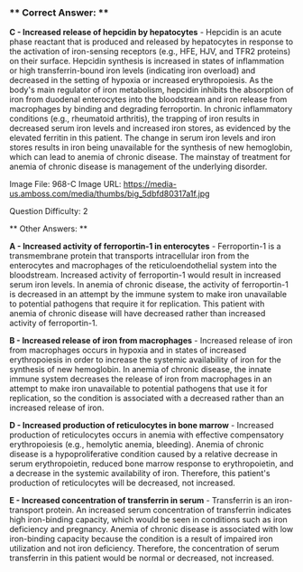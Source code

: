 ### ** Correct Answer: **

**C - Increased release of hepcidin by hepatocytes** - Hepcidin is an acute phase reactant that is produced and released by hepatocytes in response to the activation of iron-sensing receptors (e.g., HFE, HJV, and TFR2 proteins) on their surface. Hepcidin synthesis is increased in states of inflammation or high transferrin-bound iron levels (indicating iron overload) and decreased in the setting of hypoxia or increased erythropoiesis. As the body's main regulator of iron metabolism, hepcidin inhibits the absorption of iron from duodenal enterocytes into the bloodstream and iron release from macrophages by binding and degrading ferroportin. In chronic inflammatory conditions (e.g., rheumatoid arthritis), the trapping of iron results in decreased serum iron levels and increased iron stores, as evidenced by the elevated ferritin in this patient. The change in serum iron levels and iron stores results in iron being unavailable for the synthesis of new hemoglobin, which can lead to anemia of chronic disease. The mainstay of treatment for anemia of chronic disease is management of the underlying disorder.

Image File: 968-C
Image URL: https://media-us.amboss.com/media/thumbs/big_5dbfd80317a1f.jpg

Question Difficulty: 2

** Other Answers: **

**A - Increased activity of ferroportin-1 in enterocytes** - Ferroportin-1 is a transmembrane protein that transports intracellular iron from the enterocytes and macrophages of the reticuloendothelial system into the bloodstream. Increased activity of ferroportin-1 would result in increased serum iron levels. In anemia of chronic disease, the activity of ferroportin-1 is decreased in an attempt by the immune system to make iron unavailable to potential pathogens that require it for replication. This patient with anemia of chronic disease will have decreased rather than increased activity of ferroportin-1.

**B - Increased release of iron from macrophages** - Increased release of iron from macrophages occurs in hypoxia and in states of increased erythropoiesis in order to increase the systemic availability of iron for the synthesis of new hemoglobin. In anemia of chronic disease, the innate immune system decreases the release of iron from macrophages in an attempt to make iron unavailable to potential pathogens that use it for replication, so the condition is associated with a decreased rather than an increased release of iron.

**D - Increased production of reticulocytes in bone marrow** - Increased production of reticulocytes occurs in anemia with effective compensatory erythropoiesis (e.g., hemolytic anemia, bleeding). Anemia of chronic disease is a hypoproliferative condition caused by a relative decrease in serum erythropoietin, reduced bone marrow response to erythropoietin, and a decrease in the systemic availability of iron. Therefore, this patient's production of reticulocytes will be decreased, not increased.

**E - Increased concentration of transferrin in serum** - Transferrin is an iron-transport protein. An increased serum concentration of transferrin indicates high iron-binding capacity, which would be seen in conditions such as iron deficiency and pregnancy. Anemia of chronic disease is associated with low iron-binding capacity because the condition is a result of impaired iron utilization and not iron deficiency. Therefore, the concentration of serum transferrin in this patient would be normal or decreased, not increased.


